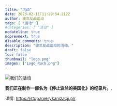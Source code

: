 ```yaml
---
title: "活动"
date: 2023-02-11T11:29:54.212Z
author: 波兰反战运动
tags: [ "活动" ]
#categories: [ "活动" ]
nodateline: true
noprevnext: true
disable_comments: true
description: "波兰反战运动的活动。"
draft: false
toc: false
thumbnail: "logo.png"
images: ["Logo_Ruch.png"]
---
```

![我们的活动](/Logo1-450x450.png)


__我们正在制作一部名为《停止波兰的美国化》的纪录片。__.


详情: https://stopamerykanizacji.pl/
